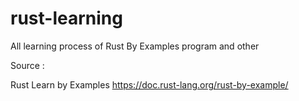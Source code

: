 # rust-learning

All learning process of Rust By Examples program and other

Source : 

Rust Learn by Examples
https://doc.rust-lang.org/rust-by-example/
